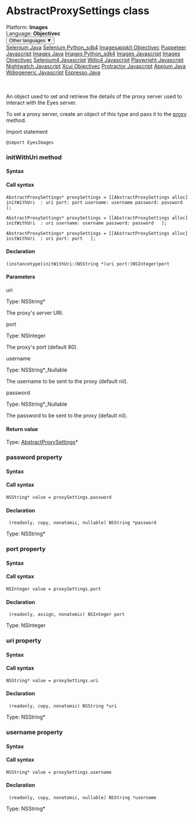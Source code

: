 # AbstractProxySettings class
<div class='platform-bar-container-div'><div class='platform-bar-div'>Platform:  <b> Images</b>
</div><div class='platform-bar-div'>Language: <b>Objectivec</b></div><div class='dropdown-button-container-div'><button class='sdk-language-dropdown-button'>Other languages ▼</button><div class='dropdown-content'>
<a href='../../selenium/java/proxysettings'>Selenium Java</a>
<a href='../../selenium/python_sdk4/proxysettings'>Selenium Python_sdk4</a>
<a href='../../imagesappkit/objectivec/proxysettings'>Imagesappkit Objectivec</a>
<a href='../../puppeteer/javascript/proxysettings'>Puppeteer Javascript</a>
<a href='../../images/java/proxysettings'>Images Java</a>
<a href='../../images/python_sdk4/proxysettings'>Images Python_sdk4</a>
<a href='../../images/javascript/proxysettings'>Images Javascript</a>
<a href='../../images/objectivec/proxysettings'>Images Objectivec</a>
<a href='../../selenium4/javascript/proxysettings'>Selenium4 Javascript</a>
<a href='../../wdio4/javascript/proxysettings'>Wdio4 Javascript</a>
<a href='../../playwright/javascript/proxysettings'>Playwright Javascript</a>
<a href='../../nightwatch/javascript/proxysettings'>Nightwatch Javascript</a>
<a href='../../xcui/objectivec/proxysettings'>Xcui Objectivec</a>
<a href='../../protractor/javascript/proxysettings'>Protractor Javascript</a>
<a href='../../appium/java/proxysettings'>Appium Java</a>
<a href='../../wdiogeneric/javascript/proxysettings'>Wdiogeneric Javascript</a>
<a href='../../espresso/java/proxysettings'>Espresso Java</a>
</div></div><br /><br /></div>




An object used to set and retrieve the details of the proxy server used to interact with the Eyes server.

To set a proxy server, create an object of this type and pass it to the [proxy](#proxy-property) method.

Import statement

    @import EyesImages
    	



### initWithUri method
#### Syntax
#### Call syntax

    AbstractProxySettings* proxySettings = [[AbstractProxySettings alloc] initWithUri  : uri port: port username: username password: password   ];
    
    AbstractProxySettings* proxySettings = [[AbstractProxySettings alloc] initWithUri  : uri username: username password: password   ];
    
    AbstractProxySettings* proxySettings = [[AbstractProxySettings alloc] initWithUri  : uri port: port   ];
    

#### Declaration

    (instancetype)initWithUri:(NSString *)uri port:(NSInteger)port

#### Parameters

uri

Type: NSString\*

The proxy's server URI.

port

Type: NSInteger

The proxy's port (default 80).

username

Type: NSString\*_Nullable

The username to be sent to the proxy (default nil).

password

Type: NSString\*_Nullable

The password to be sent to the proxy (default nil).

#### Return value

Type:  [AbstractProxySettings](./proxysettings)\*


### password property
#### Syntax
#### Call syntax

    NSString* value = proxySettings.password
    

#### Declaration

     (readonly, copy, nonatomic, nullable) NSString *password

Type: NSString\*

### port property
#### Syntax
#### Call syntax

    NSInteger value = proxySettings.port
    

#### Declaration

     (readonly, assign, nonatomic) NSInteger port

Type: NSInteger

### uri property
#### Syntax
#### Call syntax

    NSString* value = proxySettings.uri
    

#### Declaration

     (readonly, copy, nonatomic) NSString *uri

Type: NSString\*

### username property
#### Syntax
#### Call syntax

    NSString* value = proxySettings.username
    

#### Declaration

     (readonly, copy, nonatomic, nullable) NSString *username

Type: NSString\*
